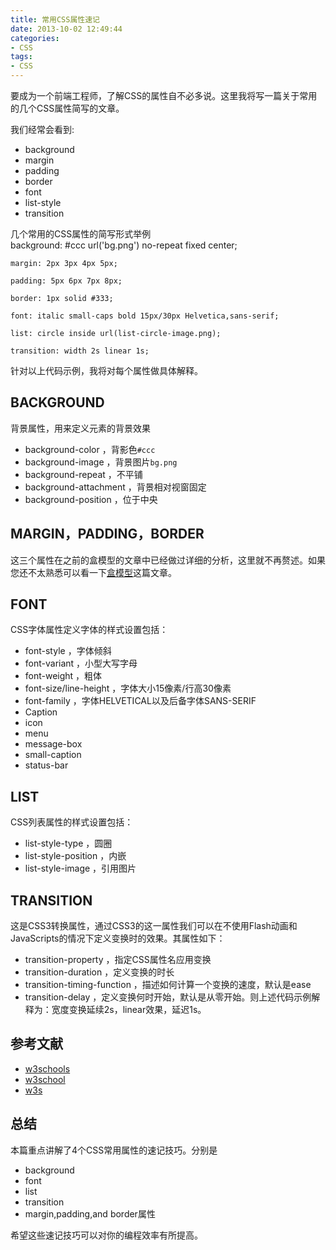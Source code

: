 ```yaml
---
title: 常用CSS属性速记
date: 2013-10-02 12:49:44
categories:
- CSS
tags:
- CSS
---
```


要成为一个前端工程师，了解CSS的属性自不必多说。这里我将写一篇关于常用的几个CSS属性简写的文章。

<!--more-->

我们经常会看到:

- background
- margin
- padding
- border
- font
- list-style
- transition

几个常用的CSS属性的简写形式举例
​    
    background: #ccc url('bg.png') no-repeat fixed center;
    
    margin: 2px 3px 4px 5px;
    
    padding: 5px 6px 7px 8px;
    
    border: 1px solid #333;
    
    font: italic small-caps bold 15px/30px Helvetica,sans-serif;
    
    list: circle inside url(list-circle-image.png);
    
    transition: width 2s linear 1s;

针对以上代码示例，我将对每个属性做具体解释。

## BACKGROUND
背景属性，用来定义元素的背景效果

- background-color ，背影色`#ccc`
- background-image ，背景图片`bg.png`
- background-repeat ，不平铺
- background-attachment ，背景相对视窗固定
- background-position ，位于中央

## MARGIN，PADDING，BORDER
这三个属性在之前的盒模型的文章中已经做过详细的分析，这里就不再赘述。如果您还不太熟悉可以看一下[盒模型]()这篇文章。

## FONT
CSS字体属性定义字体的样式设置包括：

- font-style ，字体倾斜
- font-variant ，小型大写字母
- font-weight ，粗体
- font-size/line-height ，字体大小15像素/行高30像素
- font-family ，字体HELVETICAL以及后备字体SANS-SERIF
- Caption
- icon
- menu
- message-box
- small-caption
- status-bar

## LIST
CSS列表属性的样式设置包括：

- list-style-type ，圆圈
- list-style-position ，内嵌
- list-style-image ，引用图片

## TRANSITION
这是CSS3转换属性，通过CSS3的这一属性我们可以在不使用Flash动画和JavaScripts的情况下定义变换时的效果。其属性如下：

- transition-property ，指定CSS属性名应用变换
- transition-duration ，定义变换的时长
- transition-timing-function ，描述如何计算一个变换的速度，默认是ease
- transition-delay ，定义变换何时开始，默认是从零开始。则上述代码示例解释为：宽度变换延续2s，linear效果，延迟1s。

## 参考文献

- [w3schools](http://www.w3schools.com/)
- [w3school](http://www.w3school.com.cn/)
- [w3s](http://www.w3s.com.cn/)

## 总结
本篇重点讲解了4个CSS常用属性的速记技巧。分别是

- background
- font
- list
- transition
- margin,padding,and border属性

希望这些速记技巧可以对你的编程效率有所提高。